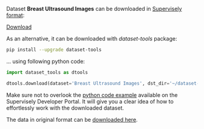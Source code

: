 Dataset **Breast Ultrasound Images** can be downloaded in [Supervisely format](https://developer.supervisely.com/api-references/supervisely-annotation-json-format):

 [Download](https://assets.supervisely.com/supervisely-supervisely-assets-public/teams_storage/4/k/r6/91BMR3GQcztTHY0d7qJNGpgQy259igvJk1n259Y68DjdOsQB6QpvwSvmTsBqAYczaJx25U3NW5zrB8e3HuDkBvNvWMWARWlKCQpeylJJXMXYC4HDDaOCicVExYqj.tar)

As an alternative, it can be downloaded with *dataset-tools* package:
``` bash
pip install --upgrade dataset-tools
```

... using following python code:
``` python
import dataset_tools as dtools

dtools.download(dataset='Breast Ultrasound Images', dst_dir='~/dataset-ninja/')
```
Make sure not to overlook the [python code example](https://developer.supervisely.com/getting-started/python-sdk-tutorials/iterate-over-a-local-project) available on the Supervisely Developer Portal. It will give you a clear idea of how to effortlessly work with the downloaded dataset.

The data in original format can be [downloaded here](https://www.kaggle.com/datasets/aryashah2k/breast-ultrasound-images-dataset/download?datasetVersionNumber=1).